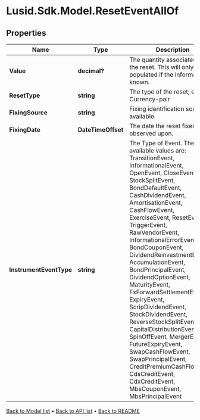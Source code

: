 # Lusid.Sdk.Model.ResetEventAllOf

## Properties

Name | Type | Description | Notes
------------ | ------------- | ------------- | -------------
**Value** | **decimal?** | The quantity associated with the reset. This will only be populated if the information is known. | [optional] 
**ResetType** | **string** | The type of the reset; e.g. RIC, Currency-pair | 
**FixingSource** | **string** | Fixing identification source, if available. | [optional] 
**FixingDate** | **DateTimeOffset** | The date the reset fixes, or is observed upon. | 
**InstrumentEventType** | **string** | The Type of Event. The available values are: TransitionEvent, InformationalEvent, OpenEvent, CloseEvent, StockSplitEvent, BondDefaultEvent, CashDividendEvent, AmortisationEvent, CashFlowEvent, ExerciseEvent, ResetEvent, TriggerEvent, RawVendorEvent, InformationalErrorEvent, BondCouponEvent, DividendReinvestmentEvent, AccumulationEvent, BondPrincipalEvent, DividendOptionEvent, MaturityEvent, FxForwardSettlementEvent, ExpiryEvent, ScripDividendEvent, StockDividendEvent, ReverseStockSplitEvent, CapitalDistributionEvent, SpinOffEvent, MergerEvent, FutureExpiryEvent, SwapCashFlowEvent, SwapPrincipalEvent, CreditPremiumCashFlowEvent, CdsCreditEvent, CdxCreditEvent, MbsCouponEvent, MbsPrincipalEvent | 

[Back to Model list](../README.md#documentation-for-models) &#8226; [Back to API list](../README.md#documentation-for-api-endpoints) &#8226; [Back to README](../README.md)

